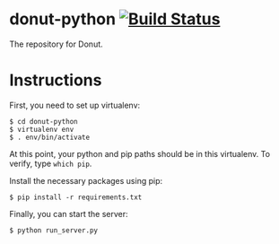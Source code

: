 # donut-python [![Build Status][travis-image]][travis-url]
The repository for Donut.

# Instructions
First, you need to set up virtualenv:
```
$ cd donut-python
$ virtualenv env
$ . env/bin/activate
```

At this point, your python and pip paths should be in this virtualenv. To verify, type `which pip`.

Install the necessary packages using pip:

```
$ pip install -r requirements.txt
```

Finally, you can start the server:

```
$ python run_server.py
```

[travis-url]: https://travis-ci.org/ASCIT/donut-python
[travis-image]: https://travis-ci.org/ASCIT/donut-python.svg
